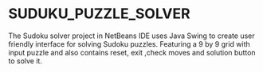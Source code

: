 # SUDUKU_PUZZLE_SOLVER
The Sudoku solver project in NetBeans IDE uses Java Swing to create user friendly interface for solving Sudoku puzzles. Featuring a 9 by 9 grid with input puzzle and also contains reset, exit ,check moves and solution button to solve it.

